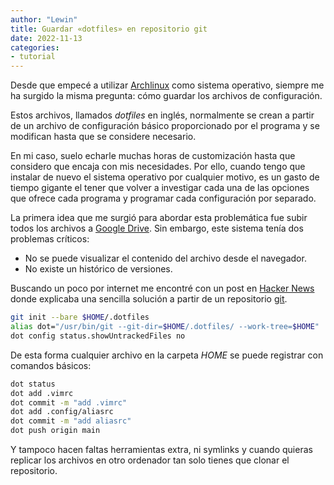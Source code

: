 ```yaml
---
author: "Lewin"
title: Guardar «dotfiles» en repositorio git
date: 2022-11-13
categories:
- tutorial
---
```


Desde que empecé a utilizar [Archlinux](https://archlinux.org/) como sistema operativo, siempre me ha surgido la misma pregunta: cómo guardar los archivos de configuración.

Estos archivos, llamados *dotfiles* en inglés, normalmente se crean a partir de un archivo de configuración básico proporcionado por el programa y se modifican hasta que se considere necesario.

En mi caso, suelo echarle muchas horas de customización hasta que considero que encaja con mis necesidades. Por ello, cuando tengo que instalar de nuevo el sistema operativo por cualquier motivo, es un gasto de tiempo gigante el tener que volver a investigar cada una de las opciones que ofrece cada programa y programar cada configuración por separado.

La primera idea que me surgió para abordar esta problemática fue subir todos los archivos a [Google Drive](https://www.google.com/drive/). Sin embargo, este sistema tenía dos problemas críticos:

- No se puede visualizar el contenido del archivo desde el navegador.
- No existe un histórico de versiones.

Buscando un poco por internet me encontré con un post en [Hacker News](https://news.ycombinator.com/item?id=11071754) donde explicaba una sencilla solución a partir de un repositorio [git](https://git-scm.com/).

```bash
git init --bare $HOME/.dotfiles
alias dot="/usr/bin/git --git-dir=$HOME/.dotfiles/ --work-tree=$HOME"
dot config status.showUntrackedFiles no
```

De esta forma cualquier archivo en la carpeta *HOME* se puede registrar con comandos básicos:

```bash
dot status
dot add .vimrc
dot commit -m "add .vimrc"
dot add .config/aliasrc
dot commit -m "add aliasrc"
dot push origin main
```

Y tampoco hacen faltas herramientas extra, ni symlinks y cuando quieras replicar los archivos en otro ordenador tan solo tienes que clonar el repositorio.